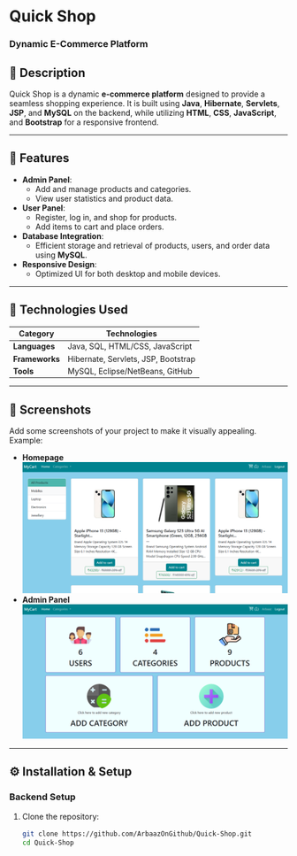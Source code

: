 # **Quick Shop**  
### **Dynamic E-Commerce Platform**

## **📝 Description**  
Quick Shop is a dynamic **e-commerce platform** designed to provide a seamless shopping experience. It is built using **Java**, **Hibernate**, **Servlets**, **JSP**, and **MySQL** on the backend, while utilizing **HTML**, **CSS**, **JavaScript**, and **Bootstrap** for a responsive frontend.

---

## **🚀 Features**  
- **Admin Panel**:  
   - Add and manage products and categories.  
   - View user statistics and product data.  
- **User Panel**:  
   - Register, log in, and shop for products.  
   - Add items to cart and place orders.  
- **Database Integration**:  
   - Efficient storage and retrieval of products, users, and order data using **MySQL**.  
- **Responsive Design**:  
   - Optimized UI for both desktop and mobile devices.  

---

## **🔧 Technologies Used**  
| Category       | Technologies                   |  
|----------------|--------------------------------|  
| **Languages**  | Java, SQL, HTML/CSS, JavaScript|  
| **Frameworks** | Hibernate, Servlets, JSP, Bootstrap |  
| **Tools**      | MySQL, Eclipse/NetBeans, GitHub |  

---

## **📸 Screenshots**  
Add some screenshots of your project to make it visually appealing. Example:  
- **Homepage**  
![Homepage Screenshot](https://github.com/ArbaazOnGithub/Quick-Shop/blob/main/homePage.png)  
- **Admin Panel**  
![Admin Panel Screenshot](https://github.com/ArbaazOnGithub/Quick-Shop/blob/main/adminPage.png)  

---

## **⚙️ Installation & Setup**  

### **Backend Setup**  
1. Clone the repository:  
   ```bash
   git clone https://github.com/ArbaazOnGithub/Quick-Shop.git
   cd Quick-Shop
